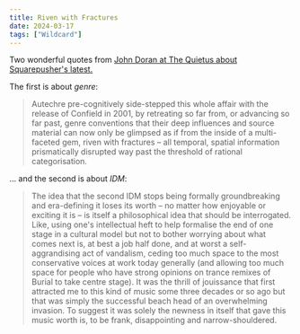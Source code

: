 ```yaml
---
title: Riven with Fractures
date: 2024-03-17
tags: ["Wildcard"]
---
```


Two wonderful quotes from [John Doran at The Quietus about Squarepusher's latest.](https://thequietus.com/articles/33961-just-another-idm-lp-squarepusher-s-dostrotime-continuity-revolution)

The first is about _genre_:

> Autechre pre-cognitively side-stepped this whole affair with the release of Confield in 2001, by retreating so far from, or advancing so far past, genre conventions that their deep influences and source material can now only be glimpsed as if from the inside of a multi-faceted gem, riven with fractures <!--x-->– all temporal, spatial information prismatically disrupted way past the threshold of rational categorisation.

... and the second is about _IDM_:

> The idea that the second IDM stops being formally groundbreaking and era-defining it loses its worth – no matter how enjoyable or exciting it is – is itself a philosophical idea that should be interrogated. Like, using one's intellectual heft to help formalise the end of one stage in a cultural model but not to bother worrying about what comes next is, at best a job half done, and at worst a self-aggrandising act of vandalism, ceding too much space to the most conservative voices at work today generally (and allowing too much space for people who have strong opinions on trance remixes of Burial to take centre stage). It was the thrill of jouissance that first attracted me to this kind of music some three decades or so ago but that was simply the successful beach head of an overwhelming invasion. To suggest it was solely the newness in itself that gave this music worth is, to be frank, disappointing and narrow-shouldered.
